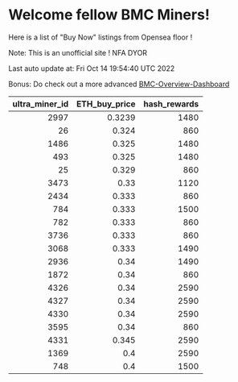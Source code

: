 # Welcome fellow BMC Miners!
Here is a list of "Buy Now" listings from Opensea floor !

Note: This is an unofficial site ! NFA DYOR

Last auto update at: Fri Oct 14 19:54:40 UTC 2022

Bonus: Do check out a more advanced [BMC-Overview-Dashboard](https://dune.com/defifunk/BMC-Overview-Dashboard)


|   ultra_miner_id |   ETH_buy_price |   hash_rewards |
|-----------------:|----------------:|---------------:|
|             2997 |          0.3239 |           1480 |
|               26 |          0.324  |            860 |
|             1486 |          0.325  |           1480 |
|              493 |          0.325  |           1480 |
|               25 |          0.329  |            860 |
|             3473 |          0.33   |           1120 |
|             2434 |          0.333  |            860 |
|              784 |          0.333  |           1500 |
|              782 |          0.333  |            860 |
|             3736 |          0.333  |            860 |
|             3068 |          0.333  |           1490 |
|             2936 |          0.34   |           1490 |
|             1872 |          0.34   |            860 |
|             4326 |          0.34   |           2590 |
|             4327 |          0.34   |           2590 |
|             4330 |          0.34   |           2590 |
|             3595 |          0.34   |            860 |
|             4331 |          0.345  |           2590 |
|             1369 |          0.4    |           2590 |
|              748 |          0.4    |           1500 |
